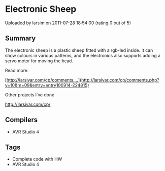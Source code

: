 # Electronic Sheep

Uploaded by larsim on 2011-07-28 18:54:00 (rating 0 out of 5)

## Summary

The electronic sheep is a plastic sheep fitted with a rgb-led inside. It can show colours in various patterns, and the electronics also supports adding a servo motor for moving the head. 


Read more:  

[http://larsivar.com/cp/comments....](http://larsivar.com/cp/comments.php?y=10&m=09&entry=entry100914-224815)


Other projects I've done  

<http://larsivar.com/cp/>

## Compilers

- AVR Studio 4

## Tags

- Complete code with HW
- AVR Studio 4
